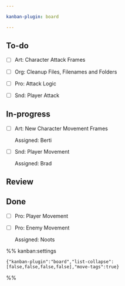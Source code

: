 ```yaml
---

kanban-plugin: board

---
```


## To-do

- [ ] Art: Character Attack Frames
- [ ] Org: Cleanup Files, Filenames and Folders
- [ ] Pro: Attack Logic
- [ ] Snd: Player Attack


## In-progress

- [ ] Art: New Character Movement Frames
	
	Assigned: Berti
- [ ] Snd: Player Movement
	
	Assigned: Brad


## Review



## Done

- [ ] Pro: Player Movement
- [ ] Pro: Enemy Movement
	
	Assigned: Noots




%% kanban:settings
```
{"kanban-plugin":"board","list-collapse":[false,false,false,false],"move-tags":true}
```
%%